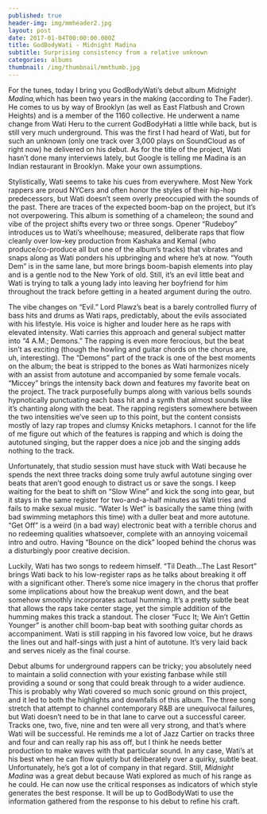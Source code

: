 ```yaml
---
published: true
header-img: img/mmheader2.jpg
layout: post
date: 2017-01-04T00:00:00.000Z
title: GodBodyWati - Midnight Madina
subtitle: Surprising consistency from a relative unknown
categories: albums
thumbnail: /img/thumbnail/mmthumb.jpg
---
```

<p>For the tunes, today I bring you GodBodyWati&rsquo;s debut album&nbsp;<em>Midnight Madina,</em>which has been two years in the making (according to The Fader). He comes to us by way of Brooklyn (as well as East Flatbush and Crown Heights) and is a member of the 1160 collective. He underwent a name change from Wati Heru to the current GodBodyHati a little while back, but is still very much underground. This was the first I had heard of Wati, but for such an unknown (only one track over 3,000 plays on SoundCloud as of right now) he delivered on his debut. As for the title of the project, Wati hasn&rsquo;t done many interviews lately, but Google is telling me Madina is an Indian restaurant in Brooklyn. Make your own assumptions.</p>
<p>Stylistically, Wati seems to take his cues from everywhere. Most New York rappers are proud NYCers and often honor the styles of their hip-hop predecessors, but Wati doesn&rsquo;t seem overly preoccupied with the sounds of the past. There are traces of the expected boom-bap on the project, but it&rsquo;s not overpowering. This album is something of a chameleon; the sound and vibe of the project shifts every two or three songs. Opener &ldquo;Rudeboy&rdquo; introduces us to Wati&rsquo;s wheelhouse; measured, deliberate raps that flow cleanly over low-key production from Kashaka and Kemal (who produce/co-produce all but one of the album&rsquo;s tracks) that vibrates and snaps along as Wati ponders his upbringing and where he&rsquo;s at now. &ldquo;Youth Dem&rdquo; is in the same lane, but more brings boom-bapish elements into play and is a gentle nod to the New York of old. Still, it&rsquo;s an evil little beat and Wati is trying to talk a young lady into leaving her boyfriend for him throughout the track before getting in a heated argument during the outro.</p>
<p>The vibe changes on &ldquo;Evil.&rdquo; Lord Plawz&rsquo;s beat is a barely controlled flurry of bass hits and drums as Wati raps, predictably, about the evils associated with his lifestyle. His voice is higher and louder here as he raps with elevated intensity. Wati carries this approach and general subject matter into &ldquo;4 A.M.; Demons.&rdquo; The rapping is even more ferocious, but the beat isn&rsquo;t as exciting (though the howling and guitar chords on the chorus are, uh, interesting). The &ldquo;Demons&rdquo; part of the track is one of the best moments on the album; the beat is stripped to the bones as Wati harmonizes nicely with an assist from autotune and accompanied by some female vocals. &ldquo;Miccey&rdquo; brings the intensity back down and features my favorite beat on the project. The track purposefully bumps along with various bells sounds hypnotically punctuating each bass hit and a synth that almost sounds like it&rsquo;s chanting along with the beat. The rapping registers somewhere between the two intensities we&rsquo;ve seen up to this point, but the content consists mostly of lazy rap tropes and clumsy Knicks metaphors. I cannot for the life of me figure out which of the features is rapping and which is doing the autotuned singing, but the rapper does a nice job and the singing adds nothing to the track.</p>
<p>Unfortunately, that studio session must have stuck with Wati because he spends the next three tracks doing some truly awful autotune singing over beats that aren&rsquo;t good enough to distract us or save the songs. I keep waiting for the beat to shift on &ldquo;Slow Wine&rdquo; and kick the song into gear, but it stays in the same register for two-and-a-half minutes as Wati tries and fails to make sexual music. &ldquo;Water Is Wet&rdquo; is basically the same thing (with bad swimming metaphors this time) with a duller beat and more autotune. &ldquo;Get Off&rdquo; is a weird (in a bad way) electronic beat with a terrible chorus and no redeeming qualities whatsoever, complete with an annoying voicemail intro and outro. Having &ldquo;Bounce on the dick&rdquo; looped behind the chorus was a disturbingly poor creative decision.</p>
<p>Luckily, Wati has two songs to redeem himself. &ldquo;Til Death&hellip;The Last Resort&rdquo; brings Wati back to his low-register raps as he talks about breaking it off with a significant other. There&rsquo;s some nice imagery in the chorus that proffer some implications about how the breakup went down, and the beat somehow smoothly incorporates actual humming. It&rsquo;s a pretty subtle beat that allows the raps take center stage, yet the simple addition of the humming makes this track a standout. The closer &ldquo;Fucc It; We Ain&rsquo;t Gettin Younger&rdquo; is another chill boom-bap beat with soothing guitar chords as accompaniment. Wati is still rapping in his favored low voice, but he draws the lines out and half-sings with just a hint of autotune. It&rsquo;s very laid back and serves nicely as the final course.</p>
<p>Debut albums for underground rappers can be tricky; you absolutely need to maintain a solid connection with your existing fanbase while still providing a sound or song that could break through to a wider audience. This is probably why Wati covered so much sonic ground on this project, and it led to both the highlights and downfalls of this album. The three song stretch that attempt to channel contemporary R&amp;B are unequivocal failures, but Wati doesn&rsquo;t need to be in that lane to carve out a successful career. Tracks one, two, five, nine and ten were all very strong, and that&rsquo;s where Wati will be successful. He reminds me a lot of Jazz Cartier on tracks three and four and can really rap his ass off, but I think he needs better production to make waves with that particular sound. In any case, Wati&rsquo;s at his best when he can flow quietly but deliberately over a quirky, subtle beat. Unfortunately, he&rsquo;s got a lot of company in that regard. Still,&nbsp;<em>Midnight Madina&nbsp;</em>was a great debut because Wati explored as much of his range as he could. He can now use the critical responses as indicators of which style generates the best response. It will be up to GodBodyWati to use the information gathered from the response to his debut to refine his craft.</p>
